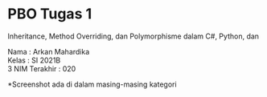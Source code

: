 # PBO Tugas 1
Inheritance, Method Overriding, dan Polymorphisme dalam C#, Python, dan

Nama  : Arkan Mahardika\
Kelas : SI 2021B\
3 NIM Terakhir  : 020

*Screenshot ada di dalam masing-masing kategori
